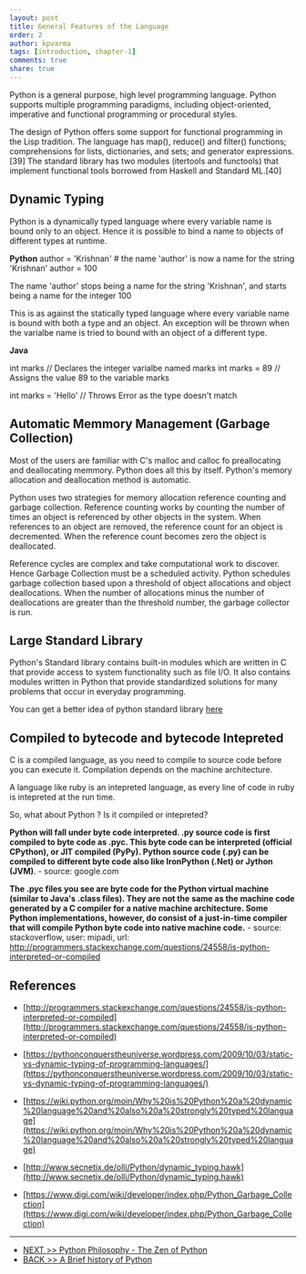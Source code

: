 ```yaml
---
layout: post
title: General Features of the Language
order: 2
author: kpvarma
tags: [introduction, chapter-1]
comments: true
share: true
---
```


Python is a general purpose, high level programming language. Python supports multiple programming paradigms, including object-oriented, imperative and functional programming or procedural styles.

The design of Python offers some support for functional programming in the Lisp tradition. The language has map(), reduce() and filter() functions; comprehensions for lists, dictionaries, and sets; and generator expressions.[39] The standard library has two modules (itertools and functools) that implement functional tools borrowed from Haskell and Standard ML.[40]

## Dynamic Typing

Python is a dynamically typed language where every variable name is bound only to an object. Hence it is possible to bind a name to objects of different types at runtime.
  
  **Python**
  author = 'Krishnan' # the name 'author' is now a name for the string 'Krishnan'
  author = 100  

The name 'author' stops being a name for the string 'Krishnan', and starts being a name for the integer 100

This is as against the statically typed language where every variable name is bound with both a type and an object. An exception will be thrown when the varialbe name is tried to bound with an object of a different type.

<!-- FIXME Display the output of the Java program -->

  **Java**

  int marks       // Declares the integer varialbe named marks
  int marks = 89 // Assigns the value 89 to the variable marks


  int marks = 'Hello' // Throws Error as the type doesn't match

## Automatic Memmory Management (Garbage Collection)

Most of the users are familiar with C's malloc and calloc fo preallocating and deallocating memmory. Python does all this by itself. Python's memory allocation and deallocation method is automatic. 

Python uses two strategies for memory allocation reference counting and garbage collection. Reference counting works by counting the number of times an object is referenced by other objects in the system. When references to an object are removed, the reference count for an object is decremented. When the reference count becomes zero the object is deallocated.

Reference cycles are complex and take computational work to discover. Hence Garbage Collection must be a scheduled activity. Python schedules garbage collection based upon a threshold of object allocations and object deallocations. When the number of allocations minus the number of deallocations are greater than the threshold number, the garbage collector is run.

## Large Standard Library

Python's Standard library contains built-in modules which are written in C that provide access to system functionality such as file I/O. It also contains modules written in Python that provide standardized solutions for many problems that occur in everyday programming.

You can get a better idea of python standard library [here](https://docs.python.org/3/library/)

## Compiled to bytecode and bytecode Intepreted

C is a compiled language, as you need to compile to source code before you can execute it. Compilation depends on the machine architecture. 

A language like ruby is an intepreted language, as every line of code in ruby is intepreted at the run time.

So, what about Python ? Is it compiled or intepreted? 

**Python will fall under byte code interpreted. .py source code is first compiled to byte code as .pyc. This byte code can be interpreted (official CPython), or JIT compiled (PyPy). Python source code (.py) can be compiled to different byte code also like IronPython (.Net) or Jython (JVM)**. - source: google.com

**The .pyc files you see are byte code for the Python virtual machine (similar to Java's .class files). They are not the same as the machine code generated by a C compiler for a native machine architecture. Some Python implementations, however, do consist of a just-in-time compiler that will compile Python byte code into native machine code.** - source: stackoverflow, user: mipadi, url: http://programmers.stackexchange.com/questions/24558/is-python-interpreted-or-compiled

## References

* [http://programmers.stackexchange.com/questions/24558/is-python-interpreted-or-compiled](http://programmers.stackexchange.com/questions/24558/is-python-interpreted-or-compiled)

* [https://pythonconquerstheuniverse.wordpress.com/2009/10/03/static-vs-dynamic-typing-of-programming-languages/](https://pythonconquerstheuniverse.wordpress.com/2009/10/03/static-vs-dynamic-typing-of-programming-languages/)

* [https://wiki.python.org/moin/Why%20is%20Python%20a%20dynamic%20language%20and%20also%20a%20strongly%20typed%20language](https://wiki.python.org/moin/Why%20is%20Python%20a%20dynamic%20language%20and%20also%20a%20strongly%20typed%20language)

* [http://www.secnetix.de/olli/Python/dynamic_typing.hawk](http://www.secnetix.de/olli/Python/dynamic_typing.hawk)

* [https://www.digi.com/wiki/developer/index.php/Python_Garbage_Collection](https://www.digi.com/wiki/developer/index.php/Python_Garbage_Collection)

---

* [NEXT >> Python Philosophy - The Zen of Python
](03-the-philosophy-of-python.md)
* [BACK >> A Brief history of Python](01-a-brief-history-of-python.md)